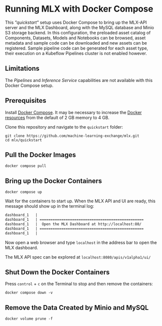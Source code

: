 # Running MLX with Docker Compose

This _"quickstart"_ setup uses Docker Compose to bring up the MLX-API server and
the MLX Dashboard, along with the MySQL database and Minio S3 storage backend.
In this configuration, the preloaded asset catalog of Components, Datasets, Models
and Notebooks can be browsed, asset metadata and sample code can be downloaded
and new assets can be registered. Sample pipeline code can be generated for each
asset type, their execution on a Kubeflow Pipelines cluster is not enabled however.

## Limitations

The _Pipelines_ and _Inference Service_ capabilities are not available with this
Docker Compose setup. 

## Prerequisites

Install [Docker Compose](https://docs.docker.com/compose/install/). It may be
necessary to increase the
[Docker resources](https://docs.docker.com/docker-for-mac/#resources) from the
default of 2 GB memory to 4 GB.

Clone this repository and navigate to the `quickstart` folder:

    git clone https://github.com/machine-learning-exchange/mlx.git
    cd mlx/quickstart

## Pull the Docker Images

    docker compose pull

## Bring up the Docker Containers

    docker compose up

Wait for the containers to start up. When the MLX API and UI are ready, this
message should show up in the terminal log:

```Markdown
dashboard_1   | 
dashboard_1   | ================================================
dashboard_1   |  Open the MLX Dashboard at http://localhost:80/ 
dashboard_1   | ================================================
dashboard_1   | 
```

Now open a web browser and type `localhost` in the address bar to open the MLX
dashboard.

The MLX API spec can be explored at `localhost:8080/apis/v1alpha1/ui/`


## Shut Down the Docker Containers

Press `control` + `c` on the Terminal to stop and then remove the containers:

    docker compose down -v

## Remove the Data Created by Minio and MySQL

    docker volume prune -f

